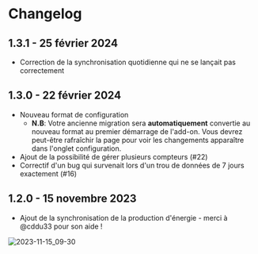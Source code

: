 # Changelog

## 1.3.1 - 25 février 2024

- Correction de la synchronisation quotidienne qui ne se lançait pas correctement

## 1.3.0 - 22 février 2024

- Nouveau format de configuration
  - **N.B**: Votre ancienne migration sera **automatiquement** convertie au nouveau format au premier démarrage de l'add-on. Vous devrez peut-être rafraîchir la page pour voir les changements apparaître dans l'onglet configuration.
- Ajout de la possibilité de gérer plusieurs compteurs (#22)
- Correctif d'un bug qui survenait lors d'un trou de données de 7 jours exactement (#16)

## 1.2.0 - 15 novembre 2023

- Ajout de la synchronisation de la production d'énergie - merci à @cddu33 pour son aide !

![2023-11-15_09-30](https://github.com/bokub/ha-linky/assets/17952318/e6148d10-cd88-40a0-839e-ea9b7ccbf275)
